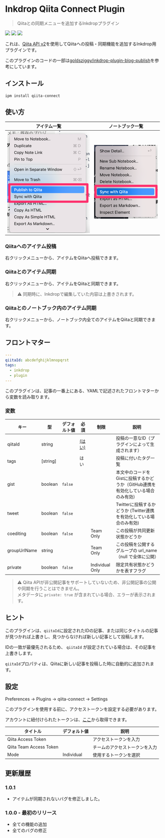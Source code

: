 # Inkdrop Qiita Connect Plugin

> Qiitaとの同期メニューを追加するInkdropプラグイン

![](https://inkdrop-plugin-badge.vercel.app/api/version/qiita-connect) ![](https://inkdrop-plugin-badge.vercel.app/api/downloads/qiita-connect) ![](https://img.shields.io/github/license/Luke-1220/inkdrop-qiita-connect?style=plastic)

これは、[Qiita API v2](https://qiita.com/api/v2/docs)を使用してQiitaへの投稿・同期機能を追加するInkdrop用プラグインです。

このプラグインのコードの一部は[goldsziggy/inkdrop-plugin-blog-publish](https://github.com/goldsziggy/inkdrop-plugin-blog-publish)を参考にしています。

## インストール

```shell
ipm install qiita-connect
```

## 使い方

| アイテム一覧 | ノートブック一覧 |
| --- | --- |
| ![item](./images/item.png) | ![item](./images/note.png) |

### Qiitaへのアイテム投稿

右クリックメニューから、アイテムをQiitaへ投稿できます。

### Qiitaとのアイテム同期

右クリックメニューから、アイテムをQiitaと同期できます。

> :warning: 同期時に、Inkdropで編集していた内容は上書きされます。

### Qiitaとのノートブック内のアイテム同期

右クリックメニューから、ノートブック内全てのアイテムをQiitaと同期できます。

## フロントマター

```yaml
---
qiitaId: abcdefghijklmnopqrst
tags:
  - inkdrop
  - plugin
---
```

このプラグインは、記事の一番上にある、YAMLで記述されたフロントマターから変数を読み取ります。

### 変数

| キー | 型 | デフォルト値 | 必須 |  制限 | 説明 |
| --- | --- | --- | --- |  --- | --- |
| qiitaId | string | | [ (はい) ](https://github.com/Luke-1220/inkdrop-qiita-connect/blob/master/README-JP.md#ヒント) | | 投稿の一意なID（プラグインによって生成されます） |
| tags | [string] | | はい |  | 投稿に付いたタグ一覧 |
| gist | boolean | `false` |  |  | 本文中のコードをGistに投稿するかどうか（GitHub連携を有効化している場合のみ有効）|
| tweet | boolean | `false` |  |  | Twitterに投稿するかどうか (Twitter連携を有効化している場合のみ有効) |
| coediting | boolean | `false` |  | Team Only | この投稿が共同更新状態かどうか |
| groupUrlName | string |  |  | Team Only | この投稿を公開するグループの url_name（null で全体に公開） |
| private | boolean | `false` |  | Individual Only | 限定共有状態かどうかを表すフラグ |

> :warning: Qiita APIが非公開記事をサポートしていないため、非公開記事の公開や同期を行うことはできません。<br>メタデータに `private: true` が含まれている場合、エラーが表示されます。

## ヒント

このプラグインは、`qiitaId`に設定されたIDの記事、または同じタイトルの記事が見つかれば上書きし、見つからなければ新しい記事として投稿します。

IDの一致が最優先されるため、 `qiitaId` が設定されている場合は、その記事を上書きします。

`qiitaId`プロパティは、Qiitaに新しい記事を投稿した時に自動的に追加されます。

## 設定

Preferences -> Plugins -> qiita-connect -> Settings

このプラグインを使用する前に、アクセストークンを設定する必要があります。

アカウントに紐付けられたトークンは、[ここ](https://qiita.com/settings/applications)から取得できます。

| タイトル | デフォルト値 | 説明 |
| ---- | ---- | ---- |
| Qiita Access Token |  | アクセストークンを入力 |
| Qiita Team Access Token |  | チームのアクセストークンを入力 |
| Mode | Individual | 使用するトークンを選択 |

## 更新履歴

### 1.0.1
* アイテムが同期されないバグを修正しました。

### 1.0.0 - 最初のリリース
* 全ての機能の追加
* 全てのバグの修正
